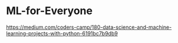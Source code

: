 # ML-for-Everyone

https://medium.com/coders-camp/180-data-science-and-machine-learning-projects-with-python-6191bc7b9db9
